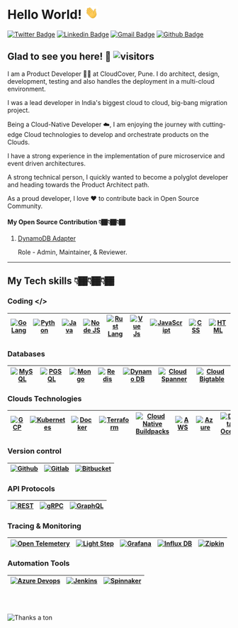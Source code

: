 # Hello World! <img src="https://raw.githubusercontent.com/rosspatil/rosspatil/master/hi.gif" width="30px"> </h2>

[![Twitter Badge](https://img.shields.io/badge/-@rosspatil-1ca0f1?style=plastic&labelColor=1ca0f1&logo=twitter&logoColor=white&link=https://twitter.com/rosspatil)](https://twitter.com/rosspatil) 
[![Linkedin Badge](https://img.shields.io/badge/-Roshan%20Patil-blue?style=plastic&logo=Linkedin&logoColor=white&link=https://www.linkedin.com/in/roshan-patil95/)](https://www.linkedin.com/in/roshan-patil95/) 
[![Gmail Badge](https://img.shields.io/badge/-patilroshan443-c14438?style=plastic&logo=Gmail&logoColor=white&link=mailto:patilroshan443@gmail.com)](mailto:patilroshan443@gmail.com)
[![Github Badge](https://img.shields.io/github/followers/rosspatil?label=rosspatil&logo=github&style=plastic)](https://github.com/rosspatil)
<br />

## Glad to see you here! 🤩 ![visitors](https://rosspatil-visitor-badge.glitch.me/badge?page_id=rosspatil.rosspatil)


I am a Product Developer 👨‍💻 at CloudCover, Pune. I do architect, design, development, testing and also handles the deployment in a multi-cloud environment. 

I was a lead developer in India's biggest cloud to cloud, big-bang migration project.

Being a Cloud-Native Developer ☁️, I am enjoying the journey with cutting-edge Cloud technologies to develop and orchestrate products on the Clouds.

I have a strong experience in the implementation of pure microservice and event driven architectures.

A strong technical person, I quickly wanted to become a polyglot developer and heading towards the Product Architect path.

As a proud developer, I love ❤️ to contribute back in Open Source Community.

#### My Open Source Contribution 👇🏾👇🏾👇🏾
 1. <a href="https://github.com/cloudspannerecosystem/dynamodb-adapter">DynamoDB Adapter</a> </h2>
 
    Role - Admin, Maintainer, & Reviewer.

---
## My Tech skills 👇🏾👇🏾👇🏾

### Coding </>

|[<img src="https://blog.golang.org/go-brand/Go-Logo/PNG/Go-Logo_Blue.png" alt="Go Lang" width="60" height="70">]()|[<img src="https://cdn3.iconfinder.com/data/icons/logos-and-brands-adobe/512/267_Python-512.png" alt="Python" width="40">]()|[<img src="https://cdn.iconscout.com/icon/free/png-512/java-43-569305.png" alt="Java" width="50">]()|[<img src="https://pluspng.com/img-png/nodejs-logo-png-nice-images-collection-node-js-desktop-wallpapers-370.png" alt="Node JS" width="33">]()|[<img src="https://uxwing.com/wp-content/themes/uxwing/download/07-design-and-development/rust-programming-language.png" alt="Rust Lang" width="50">]()|[<img  src="https://upload.wikimedia.org/wikipedia/commons/thumb/9/95/Vue.js_Logo_2.svg/1184px-Vue.js_Logo_2.svg.png" alt="Vue Js" width="40">]()|[<img  src="https://seeklogo.com/images/J/java-script-js-logo-ACF4AE5082-seeklogo.com.png" alt="JavaScript" width="35">]()|[<img  src="https://www.freepnglogos.com/uploads/html5-logo-png/html5-logo-opencode-css-8.png" alt="CSS" width="35">]()|[<img  src="https://upload.wikimedia.org/wikipedia/commons/thumb/6/61/HTML5_logo_and_wordmark.svg/512px-HTML5_logo_and_wordmark.svg.png" alt="HTML" width="50">]()|
|---|---|---|---|---|---|---|---|---|

### Databases

|[<img  src="https://cdn.iconscout.com/icon/free/png-512/mysql-19-1174939.png" alt="MySQL" width="50" height="70">]()|[<img  src="https://cdn.iconscout.com/icon/free/png-512/postgresql-11-1175122.png" alt="PGSQL" width="50">]()|[<img  src="https://cdn.iconscout.com/icon/free/png-512/mongodb-3-1175138.png" alt="Mongo" width="50">]()|[<img  src="https://cdn4.iconfinder.com/data/icons/redis-2/1451/Untitled-2-512.png" alt="Redis" width="50">]()|[<img  src="https://cdn2.iconfinder.com/data/icons/amazon-aws-stencils/100/Database_copy_DynamoDB-512.png" alt="Dynamo DB" width="50">]()|[<img  src="https://symbols.getvecta.com/stencil_4/9_cloud-spanner.06c4443c63.svg" alt="Cloud Spanner" width="50">]()|[<img  src="https://encrypted-tbn0.gstatic.com/images?q=tbn%3AANd9GcSSXsyRq1tmvlGt0gx2z6nTZPftAWTSNqeuwQ&usqp=CAU" alt="Cloud Bigtable" width="50">]()|
|---|---|---|---|---|---|---|

### Clouds Technologies
|[<img  src="https://d1o2okarmduwny.cloudfront.net/wp-content/uploads/2014/04/icon_cloud_192pt_clr.png" alt="GCP" width="50">]()|[<img  src="https://upload.wikimedia.org/wikipedia/commons/thumb/3/39/Kubernetes_logo_without_workmark.svg/1200px-Kubernetes_logo_without_workmark.svg.png" alt="Kubernetes" width="50">]()|[<img  src="https://cdn.iconscout.com/icon/free/png-512/docker-226091.png" alt="Docker" width="50">]()|[<img  src="https://www.terraform.io/assets/images/og-image-8b3e4f7d.png" alt="Terraform" width="50">]()|[<img  src="https://s3.amazonaws.com/dingo-s3-544e680a-902c-44c1-ab35-94b372e1b39e/2019/06/buildpack-logo.png" alt="Cloud Native Buildpacks" width="50">]()|[<img  src="https://www.kindpng.com/picc/m/152-1522129_how-to-manage-and-automate-aws-ebs-snapshots.png" alt="AWS" width="50" height="50">]()|[<img  src="https://kubedex.com/wp-content/uploads/2018/12/Screen-Shot-2018-12-29-at-23.44.59.png" alt="Azure" width="50">]()|[<img  src="https://pluspng.com/img-png/digitalocean-logo-png-open-2000.png" alt="Digital Ocean" width="50">]()|
|---|---|---|---|---|---|---|---|

### Version control

|[<img  src="https://image.flaticon.com/icons/svg/25/25231.svg" alt="Github" width="50">]()|[<img  src="https://about.gitlab.com/images/press/logo/jpg/gitlab-logo-gray-stacked-rgb.jpg" alt="Gitlab" width="50">]()|[<img  src="https://banner2.cleanpng.com/20180615/jok/kisspng-bitbucket-version-control-atlassian-logo-bitbucket-server-5b238f65becf40.3268676715290571257816.jpg" alt="Bitbucket" width="70">]()
|---|---|---|

### API Protocols

|[<img  src="https://i.dlpng.com/static/png/6577091_preview.png" alt="REST" width="60" height="50">]()|[<img  src="https://img.stackshare.io/service/4670/Tb-g6Nu3_400x400.jpg" alt="gRPC" width="50">]()|[<img  src="https://upload.wikimedia.org/wikipedia/commons/thumb/1/17/GraphQL_Logo.svg/1024px-GraphQL_Logo.svg.png" alt="GraphQL" width="70">]()
|---|---|---|

### Tracing & Monitoring

|[<img  src="https://avatars0.githubusercontent.com/u/49998002?s=280&v=4" alt="Open Telemetery" width="60" height="50">]()|[<img  src="https://mms.businesswire.com/media/20200128005264/en/769807/23/4126926_lightstep-logo.jpg" alt="Light Step" width="70" height="50">]()|[<img  src="https://upload.wikimedia.org/wikipedia/en/thumb/a/a1/Grafana_logo.svg/1200px-Grafana_logo.svg.png" alt="Grafana" width="60">]()|[<img  src="https://media-exp1.licdn.com/dms/image/C560BAQGPZck2yyERIg/company-logo_200_200/0?e=2159024400&v=beta&t=VePOQ7gHge_BmgLWKk1mSkKcZ1nVXH0XoBBAJxLIPEg" alt="Influx DB" width="60">]()|[<img  src="https://zipkin.io/public/img/logo_png/zipkin_vertical_grey_gb.png" alt="Zipkin" width="60">]()|
|---|---|---|---|---|

### Automation Tools

|[<img  src="https://www.parkmycloud.com/wp-content/uploads/Azure-DevOps-3.png" alt="Azure Devops" width="50" height="50">]()|[<img  src="https://res.cloudinary.com/dtbudl0yx/image/fetch/w_2000,f_auto,q_auto,c_fit/https://adamtheautomator.com/content/images/size/w2000/2019/12/jenkins-powershell.png" alt="Jenkins" width="60">]()|[<img  src="https://miro.medium.com/max/400/1*xyKBvrsqwIdINAmXIw3KgA.png" alt="Spinnaker" width="50">]()|
|---|---|---|

<br><br>

![Thanks a ton](https://img.shields.io/badge/-Thanks%20a%20ton%20❤️-ff69b4.svg)


